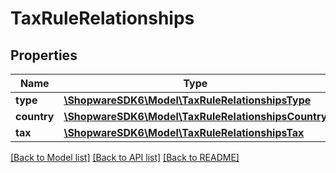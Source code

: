 # TaxRuleRelationships

## Properties
Name | Type | Description | Notes
------------ | ------------- | ------------- | -------------
**type** | [**\ShopwareSDK6\Model\TaxRuleRelationshipsType**](TaxRuleRelationshipsType.md) |  | [optional] 
**country** | [**\ShopwareSDK6\Model\TaxRuleRelationshipsCountry**](TaxRuleRelationshipsCountry.md) |  | [optional] 
**tax** | [**\ShopwareSDK6\Model\TaxRuleRelationshipsTax**](TaxRuleRelationshipsTax.md) |  | [optional] 

[[Back to Model list]](../../README.md#documentation-for-models) [[Back to API list]](../../README.md#documentation-for-api-endpoints) [[Back to README]](../../README.md)

